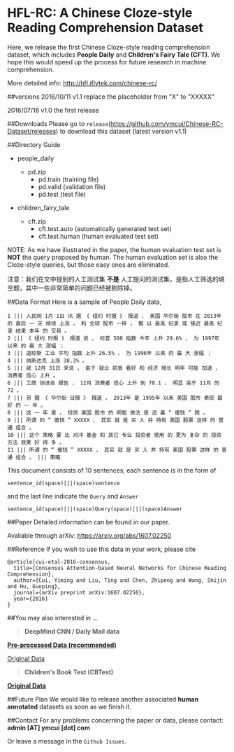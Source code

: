 # HFL-RC: A Chinese Cloze-style Reading Comprehension Dataset

Here, we release the first Chinese Cloze-style reading comprehension dataset, which includes **People Daily** and **Children's Fairy Tale (CFT)**. We hope this would speed up the process for future research in machine comprehension.

More detailed info: http://hfl.iflytek.com/chinese-rc/

##versions
2016/10/11	v1.1	replace the placeholder from "X" to "XXXXX"

2016/07/16	v1.0	the first release	

##Downloads
Please go to `release`(https://github.com/ymcui/Chinese-RC-Dataset/releases) to download this dataset (latest version v1.1)

##Directory Guide
- people_daily
	- pd.zip
		- pd.train (training file)
		- pd.valid (validation file)
		- pd.test  (test file)

- children_fairy_tale
	- cft.zip
		- cft.test.auto	(automatically generated test set)
		- cft.test.human (human evaluated test set)

NOTE: As we have illustrated in the paper, the human evaluation test set is **NOT** the query proposed by human. The human evaluation set is also the Cloze-style queries, but those easy ones are eliminated.

注意：我们在文中提到的人工测试集 **不是** 人工提问的测试集，是指人工筛选的填空题，其中一些非常简单的问题已经被剔除掉。

##Data Format
Here is a sample of People Daily data,
```
1 ||| 人民网 1月 1日 讯 据 《 纽约 时报 》 报道 ， 美国 华尔街 股市 在 2013年 的 最后 一 天 继续 上涨 ， 和 全球 股市 一样 ， 都 以 最高 纪录 或 接近 最高 纪录 结束 本年 的 交易 。
2 ||| 《 纽约 时报 》 报道 说 ， 标普 500 指数 今年 上升 29.6% ， 为 1997年 以来 的 最 大 涨幅 ；
3 ||| 道琼斯 工业 平均 指数 上升 26.5% ， 为 1996年 以来 的 最 大 涨幅 ；
4 ||| 纳斯达克 上涨 38.3% 。
5 ||| 就 12月 31日 来说 ， 由于 就业 前景 看好 和 经济 增长 明年 可能 加速 ， 消费者 信心 上升 。
6 ||| 工商 协进会 报告 ， 12月 消费者 信心 上升 到 78.1 ， 明显 高于 11月 的 72 。
7 ||| 另 据 《 华尔街 日报 》 报道 ， 2013年 是 1995年 以来 美国 股市 表现 最 好 的 一 年 。
8 ||| 这 一 年 里 ， 投资 美国 股市 的 明智 做法 是 追 着 “ 傻钱 ” 跑 。
9 ||| 所谓 的 “ 傻钱 ” XXXXX ， 其实 就 是 买 入 并 持有 美国 股票 这样 的 普通 组合 。
10 ||| 这个 策略 要 比 对冲 基金 和 其它 专业 投资者 使用 的 更为 复杂 的 投资 方法 效果 好 得 多 。
11 ||| 所谓 的 “ 傻钱 ” XXXXX ， 其实 就 是 买 入 并 持有 美国 股票 这样 的 普通 组合 。 ||| 策略
```
This document consists of 10 sentences, each sentence is in the form of 
```
sentence_id(space)|||(space)sentence
```
and the last line indicate the `Query` and `Answer`
```
sentence_id(space)|||(space)Query(space)|||(space)Answer
```

##Paper
Detailed information can be found in our paper.

Avaliable through arXiv: https://arxiv.org/abs/1607.02250


##Reference
If you wish to use this data in your work, please cite
```
@article{cui-etal-2016-consensus,
  title={Consensus Attention-based Neural Networks for Chinese Reading Comprehension},
  author={Cui, Yiming and Liu, Ting and Chen, Zhipeng and Wang, Shijin and Hu, Guoping},
  journal={arXiv preprint arXiv:1607.02250},
  year={2016}
}
```

##You may also interested in ...

> **DeepMind CNN / Daily Mail data**

[**Pre-processed Data (recommended)**](http://cs.nyu.edu/~kcho/DMQA/)

[Original Data](https://github.com/deepmind/rc-data)

> **Children's Book Test (CBTest)**

[**Original Data**](http://www.thespermwhale.com/jaseweston/babi/CBTest.tgz)


##Future Plan
We would like to release another associated **human annotated** datasets as soon as we finish it.


##Contact
For any problems concerning the paper or data, please contact: **admin [AT] ymcui [dot] com**

Or leave a message in the `Github Issues`.